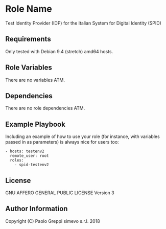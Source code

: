 Role Name
=========

Test Identity Provider (IDP) for the Italian System for Digital Identity (SPID)

Requirements
------------

Only tested with Debian 9.4 (stretch) amd64 hosts.

Role Variables
--------------

There are no variables ATM.

Dependencies
------------

There are no role dependencies ATM.

Example Playbook
----------------

Including an example of how to use your role (for instance, with variables passed in as parameters) is always nice for users too:

    - hosts: testenv2
      remote_user: root
      roles:
        - spid-testenv2

License
-------

GNU AFFERO GENERAL PUBLIC LICENSE Version 3

Author Information
------------------

Copyright (C) Paolo Greppi simevo s.r.l. 2018
